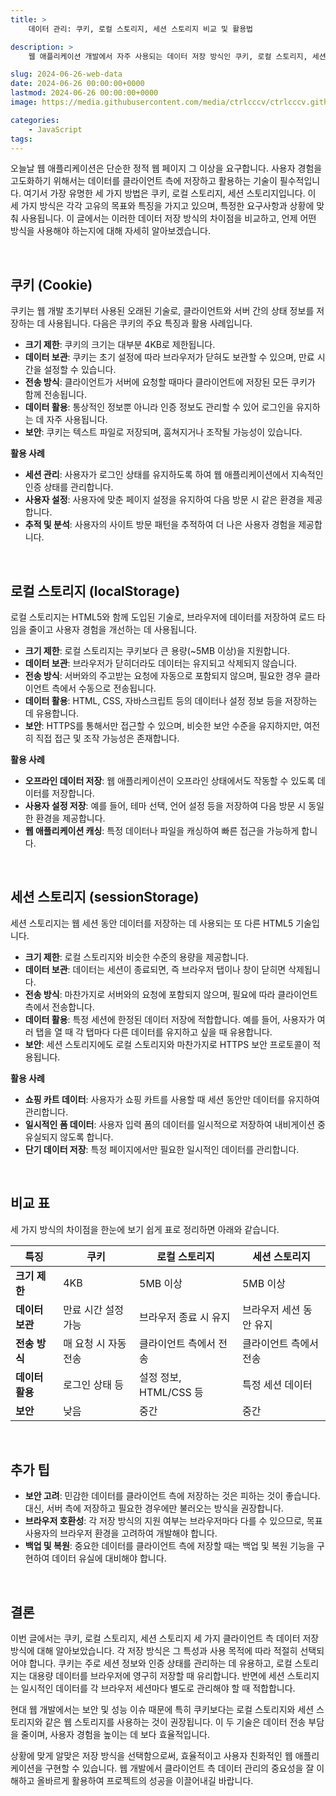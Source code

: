 ```yaml
---
title: >  
    데이터 관리: 쿠키, 로컬 스토리지, 세션 스토리지 비교 및 활용법

description: >  
    웹 애플리케이션 개발에서 자주 사용되는 데이터 저장 방식인 쿠키, 로컬 스토리지, 세션 스토리지의 차이점과 각각의 장단점을 상세하게 설명합니다.

slug: 2024-06-26-web-data
date: 2024-06-26 00:00:00+0000
lastmod: 2024-06-26 00:00:00+0000
image: https://media.githubusercontent.com/media/ctrlcccv/ctrlcccv.github.io/master/assets/img/post/2024-06-26-web-data.webp

categories:
    - JavaScript
tags:
---
```


오늘날 웹 애플리케이션은 단순한 정적 웹 페이지 그 이상을 요구합니다. 사용자 경험을 고도화하기 위해서는 데이터를 클라이언트 측에 저장하고 활용하는 기술이 필수적입니다. 여기서 가장 유명한 세 가지 방법은 쿠키, 로컬 스토리지, 세션 스토리지입니다. 이 세 가지 방식은 각각 고유의 목표와 특징을 가지고 있으며, 특정한 요구사항과 상황에 맞춰 사용됩니다. 이 글에서는 이러한 데이터 저장 방식의 차이점을 비교하고, 언제 어떤 방식을 사용해야 하는지에 대해 자세히 알아보겠습니다.    


<ins class="adsbygoogle"
     style="display:block; text-align:center;"
     data-ad-layout="in-article"
     data-ad-format="fluid"
     data-ad-client="ca-pub-8535540836842352"
     data-ad-slot="2974559225"></ins>
<script>
     (adsbygoogle = window.adsbygoogle || []).push({});
</script>

<br>

## 쿠키 (Cookie)
쿠키는 웹 개발 초기부터 사용된 오래된 기술로, 클라이언트와 서버 간의 상태 정보를 저장하는 데 사용됩니다. 다음은 쿠키의 주요 특징과 활용 사례입니다.

* **크기 제한**: 쿠키의 크기는 대부분 4KB로 제한됩니다.
* **데이터 보관**: 쿠키는 초기 설정에 따라 브라우저가 닫혀도 보관할 수 있으며, 만료 시간을 설정할 수 있습니다.
* **전송 방식**: 클라이언트가 서버에 요청할 때마다 클라이언트에 저장된 모든 쿠키가 함께 전송됩니다.
* **데이터 활용**: 통상적인 정보뿐 아니라 인증 정보도 관리할 수 있어 로그인을 유지하는 데 자주 사용됩니다.
* **보안**: 쿠키는 텍스트 파일로 저장되며, 훔쳐지거나 조작될 가능성이 있습니다.  
  
**활용 사례**  
* **세션 관리**: 사용자가 로그인 상태를 유지하도록 하여 웹 애플리케이션에서 지속적인 인증 상태를 관리합니다.
* **사용자 설정**: 사용자에 맞춘 페이지 설정을 유지하여 다음 방문 시 같은 환경을 제공합니다.
* **추적 및 분석**: 사용자의 사이트 방문 패턴을 추적하여 더 나은 사용자 경험을 제공합니다.  

<br>

## 로컬 스토리지 (localStorage)
로컬 스토리지는 HTML5와 함께 도입된 기술로, 브라우저에 데이터를 저장하여 로드 타임을 줄이고 사용자 경험을 개선하는 데 사용됩니다.

* **크기 제한**: 로컬 스토리지는 쿠키보다 큰 용량(~5MB 이상)을 지원합니다.
* **데이터 보관**: 브라우저가 닫히더라도 데이터는 유지되고 삭제되지 않습니다.
* **전송 방식**: 서버와의 주고받는 요청에 자동으로 포함되지 않으며, 필요한 경우 클라이언트 측에서 수동으로 전송됩니다.
* **데이터 활용**: HTML, CSS, 자바스크립트 등의 데이터나 설정 정보 등을 저장하는 데 유용합니다.
* **보안**: HTTPS를 통해서만 접근할 수 있으며, 비슷한 보안 수준을 유지하지만, 여전히 직접 접근 및 조작 가능성은 존재합니다.  
  
**활용 사례**  
* **오프라인 데이터 저장**: 웹 애플리케이션이 오프라인 상태에서도 작동할 수 있도록 데이터를 저장합니다.
* **사용자 설정 저장**: 예를 들어, 테마 선택, 언어 설정 등을 저장하여 다음 방문 시 동일한 환경을 제공합니다.
* **웹 애플리케이션 캐싱**: 특정 데이터나 파일을 캐싱하여 빠른 접근을 가능하게 합니다.  


<ins class="adsbygoogle"
     style="display:block; text-align:center;"
     data-ad-layout="in-article"
     data-ad-format="fluid"
     data-ad-client="ca-pub-8535540836842352"
     data-ad-slot="2974559225"></ins>
<script>
     (adsbygoogle = window.adsbygoogle || []).push({});
</script>

<br>

## 세션 스토리지 (sessionStorage)
세션 스토리지는 웹 세션 동안 데이터를 저장하는 데 사용되는 또 다른 HTML5 기술입니다.  

* **크기 제한**: 로컬 스토리지와 비슷한 수준의 용량을 제공합니다.
* **데이터 보관**: 데이터는 세션이 종료되면, 즉 브라우저 탭이나 창이 닫히면 삭제됩니다.
* **전송 방식**: 마찬가지로 서버와의 요청에 포함되지 않으며, 필요에 따라 클라이언트 측에서 전송합니다.
* **데이터 활용**: 특정 세션에 한정된 데이터 저장에 적합합니다. 예를 들어, 사용자가 여러 탭을 열 때 각 탭마다 다른 데이터를 유지하고 싶을 때 유용합니다.
* **보안**: 세션 스토리지에도 로컬 스토리지와 마찬가지로 HTTPS 보안 프로토콜이 적용됩니다.

**활용 사례**  
* **쇼핑 카트 데이터**: 사용자가 쇼핑 카트를 사용할 때 세션 동안만 데이터를 유지하여 관리합니다.
* **일시적인 폼 데이터**: 사용자 입력 폼의 데이터를 일시적으로 저장하여 내비게이션 중 유실되지 않도록 합니다.
* **단기 데이터 저장**: 특정 페이지에서만 필요한 일시적인 데이터를 관리합니다.  

<br>

## 비교 표
세 가지 방식의 차이점을 한눈에 보기 쉽게 표로 정리하면 아래와 같습니다.  

| 특징                    | 쿠키              | 로컬 스토리지      | 세션 스토리지        |
|-------------------------|-------------------|---------------------|----------------------|
| **크기 제한**           | 4KB               | 5MB 이상            | 5MB 이상             |
| **데이터 보관**         | 만료 시간 설정 가능 | 브라우저 종료 시 유지 | 브라우저 세션 동안 유지 |
| **전송 방식**           | 매 요청 시 자동 전송 | 클라이언트 측에서 전송 | 클라이언트 측에서 전송 |
| **데이터 활용**         | 로그인 상태 등    | 설정 정보, HTML/CSS 등 | 특정 세션 데이터       |
| **보안**                | 낮음              | 중간                | 중간                 |

<br>

## 추가 팁
* **보안 고려**: 민감한 데이터를 클라이언트 측에 저장하는 것은 피하는 것이 좋습니다. 대신, 서버 측에 저장하고 필요한 경우에만 불러오는 방식을 권장합니다.  
* **브라우저 호환성**: 각 저장 방식의 지원 여부는 브라우저마다 다를 수 있으므로, 목표 사용자의 브라우저 환경을 고려하여 개발해야 합니다.
* **백업 및 복원**: 중요한 데이터를 클라이언트 측에 저장할 때는 백업 및 복원 기능을 구현하여 데이터 유실에 대비해야 합니다.  

<br>

## 결론
이번 글에서는 쿠키, 로컬 스토리지, 세션 스토리지 세 가지 클라이언트 측 데이터 저장 방식에 대해 알아보았습니다. 각 저장 방식은 그 특성과 사용 목적에 따라 적절히 선택되어야 합니다. 쿠키는 주로 세션 정보와 인증 상태를 관리하는 데 유용하고, 로컬 스토리지는 대용량 데이터를 브라우저에 영구히 저장할 때 유리합니다. 반면에 세션 스토리지는 일시적인 데이터를 각 브라우저 세션마다 별도로 관리해야 할 때 적합합니다.   

현대 웹 개발에서는 보안 및 성능 이슈 때문에 특히 쿠키보다는 로컬 스토리지와 세션 스토리지와 같은 웹 스토리지를 사용하는 것이 권장됩니다. 이 두 기술은 데이터 전송 부담을 줄이며, 사용자 경험을 높이는 데 보다 효율적입니다.  

상황에 맞게 알맞은 저장 방식을 선택함으로써, 효율적이고 사용자 친화적인 웹 애플리케이션을 구현할 수 있습니다. 웹 개발에서 클라이언트 측 데이터 관리의 중요성을 잘 이해하고 올바르게 활용하여 프로젝트의 성공을 이끌어내길 바랍니다.     
